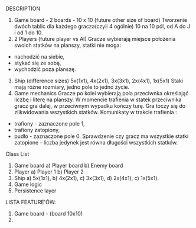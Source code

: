 
DESCRIPTION
1. Game board - 2 boards - 10 x 10 (future other size of board) 
Tworzenie dwóch tablic dla każdego gracza(czyli 4 ogólnie) 10 na 10 pól, od A do J i od 1 do 10.
2. 2 Players (future player vs AI) 
Gracze wybierają miejsce położenia swoich statków na planszy, statki nie moga:
- nachodzić na siebie, 
- stykać się ze sobą, 
- wychodzić poza planszę.
3. Ship (difference sizes) 5x(1x1), 4x(2x1), 3x(3x1), 2x(4x1), 1x(5x1) 
Staki mają różne rozmiary, jedno pole to jedno życie.
4. Game mechanics 
Gracze po kolei wybierają pola przeciwnka określająć liczbę i literę na planszy. 
W momencie trafienia w statek przeciwnika gracz gra dalej, w przeciwnym wypadku kończy turę.
Gra toczy się do zlikwidowania wszystkich statków.
Komunikaty w trakcie trafienia : 
- trafiony - zaznaczone pole 1,
- trafiony zatopiony,
- pudło - zaznaczone pole 0.
Sprawdzenie czy gracz ma wszystkie statki zatopione - liczba jedynek jest równa długości wszystkich statków.


Class List 
1. Game board
a) Player board
b) Enemy board
2. Player
a) Player 1
b) Player 2 
3. Ship
a) 5x(1x1),
b) 4x(2x1), 
c) 3x(3x1), 
d) 2x(4x1), 
c) 1x(5x1).
4. Game logic
5. Persistence layer


LISTA FEATURE'ÓW:
1. Game board - (board 10x10)
2. 